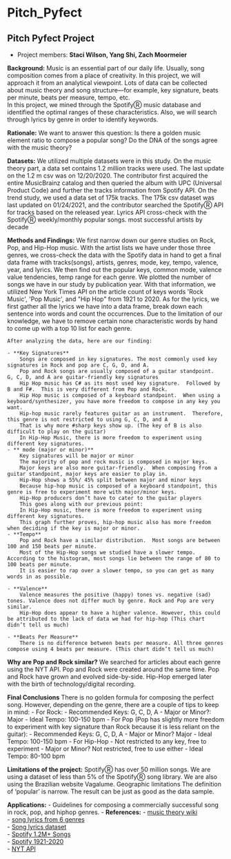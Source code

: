 # Pitch_Pyfect

## Pitch Pyfect Project
- Project members:  **Staci Wilson, Yang Shi, Zach Moormeier**

**Background:**
	Music is an essential part of our daily life.  Usually, song composition comes from a place of creativity.  In this project, we will approach it from an analytical viewpoint.  Lots of data can be collected about music theory and song structure—for example, key signature, beats per minute, beats per measure, tempo, etc.    
	In this project, we mined through the SpotifyⓇ music database and identified the optimal ranges of these characteristics.  Also, we will search through lyrics by genre in order to identify keywords.

**Rationale:**
	We want to answer this question: Is there a golden music element ratio to compose a popular song? Do the DNA of the songs agree with the music theory?

**Datasets:**
We utilized multiple datasets were in this study. On the music theory part, a data set contains 1.2 million tracks were used. The last update on the 1.2 m csv was on 12/20/2020. The contributor first acquired the entire MusicBrainz catalog and then queried the album with UPC (Universal Product Code) and further the tracks information from Spotify API. On the trend study, we used a data set of 175k tracks. The 175k csv dataset was last updated on 01/24/2021, and the contributor searched the SpotifyⓇ API for tracks based on the released year.
Lyrics API cross-check with the SpotifyⓇ  weekly/monthly popular songs. most successful artists by decade

**Methods and Findings:**
	We first narrow down our genre studies on Rock, Pop, and Hip-Hop music. With the artist lists we have under those three genres, we cross-check the data with the Spotify data in hand to get a final data frame with tracks(songs), artists, genres, mode, key, tempo, valence, year, and lyrics. We then find out the popular keys, common mode, valence value tendencies, temp range for each genre. We plotted the number of songs we have in our study by publication year. With that information, we utilized New York Times API on the article count of keys words 'Rock Music', 'Pop Music', and "Hip Hop" from 1921 to 2020. As for the lyrics, we first gather all the lyrics we have into a data frame, break down each sentence into words and count the occurrences. Due to the limitation of our knowledge, we have to remove certain none characteristic words by hand to come up with a top 10 list for each genre.

	After analyzing the data, here are our finding:

	- **Key Signatures**
		Songs are composed in key signatures. The most commonly used key signatures in Rock and pop are C, G, D, and A.
		Pop and Rock songs are usually composed of a guitar standpoint.  G, C, D, and A are guitar-friendly key signatures
		Hip Hop music has C# as its most used key signature.  Followed by B and F#.  This is very different from Pop and Rock.
		Hip Hop music is composed of a keyboard standpoint.  When using a keyboard/synthesizer, you have more freedom to compose in any key you want.
		Hip-hop music rarely features guitar as an instrument.  Therefore, this genre is not restricted to using G, C, D, and A 
		That is why more #sharp keys show up. (The key of B is also difficult to play on the guitar)
		In Hip-Hop Music, there is more freedom to experiment using different key signatures.
	- ** mode (major or minor)**
		Key signatures will be major or minor
		The majority of pop and rock music is composed in major keys. 
		Major keys are also more guitar-friendly.  When composing from a guitar standpoint, major keys are easier to play in.
		Hip-Hop shows a 55%/ 45% split between major and minor keys 
		Because hip-hop music is composed of a keyboard standpoint, this genre is free to experiment more with major/minor keys.
		Hip-Hop producers don’t have to cater to the guitar players
		This goes along with our previous point:
		In Hip-Hop music, there is more freedom to experiment using different key signatures.
		This graph further proves, hip-hop music also has more freedom when deciding if the key is major or minor.
	- **Tempo**
		Pop and Rock have a similar distribution.  Most songs are between 100 and 150 beats per minute.
		Most of the Hip-Hop songs we studied have a slower tempo.  According to the histogram, most songs lie between the range of 80 to 100 beats per minute.  
		It is easier to rap over a slower tempo, so you can get as many words in as possible. 

	- **Valence**
		Valence measures the positive (happy) tones vs. negative (sad) tones. Valence does not differ much by genre. Rock and Pop are very similar. 
		Hip-Hop does appear to have a higher valence. However, this could be attributed to the lack of data we had for hip-hop (This chart didn’t tell us much)

	- **Beats Per Measure**
		There is no difference between beats per measure. All three genres compose using 4 beats per measure. (This chart didn’t tell us much)

**Why are Pop and Rock similar?**
	We searched for articles about each genre using the NYT API.  Pop and Rock were created around the same time. Pop and Rock have grown and evolved side-by-side.
Hip-Hop emerged later with the birth of technology/digital recording.

**Final Conclusions**
There is no golden formula for composing the perfect song.  However, depending on the genre, there are a couple of tips to keep in mind:
	- For Rock:
		- Recommended Keys: G, C, D, A
		- Major or Minor?:  Major
		- Ideal Tempo: 100-150 bpm
	- For Pop (Pop has slightly more freedom to experiment with key signature than Rock because it is less reliant on the guitar):
		- Recommended Keys: G, C, D, A
		- Major or Minor? Major
		- Ideal Tempo: 100-150 bpm
	- For Hip-Hop
		- Not restricted to any key, free to experiment
		- Major or Minor? Not restricted, free to use either
		- Ideal Tempo: 80-100 bpm

**Limitations of the project:**
	SpotifyⓇ has over 50 million songs.  We are using a dataset of less than 5% of the SpotifyⓇ song library. We are also using the Brazilian website Vagalume. 
	Geographic limitations 
	The definition of ‘popular’ is narrow.
	The result can be just as good as the data sample.

**Applications:**
	- Guidelines for composing a commercially successful song in rock, pop, and hiphop genres.
	-
**References:**
	- [music theory wiki](https://en.wikipedia.org/wiki/Music_theory) <br>
	- [song lyrics from 6 genres](https://www.kaggle.com/neisse/scrapped-lyrics-from-6-genres)  <br>
	- [Song lyrics dataset](https://www.kaggle.com/deepshah16/song-lyrics-dataset)  <br>
	- [Spotify 1.2M+ Songs](https://www.kaggle.com/rodolfofigueroa/spotify-12m-songs)  <br>
	- [Spotify 1921-2020](https://www.kaggle.com/yamaerenay/spotify-dataset-19212020-160k-tracks)  <br>
	- [NYT API](https://developer.nytimes.com/docs/articlesearch-product/1/overview)  <br>
	
	
